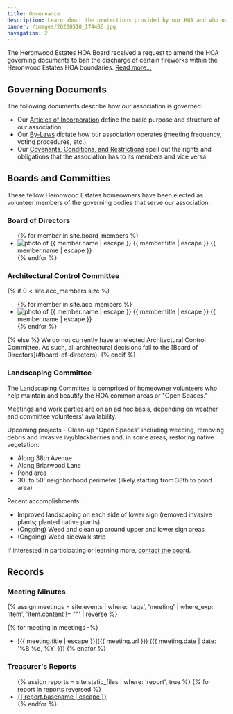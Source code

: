 ```yaml
---
title: Governance
description: Learn about the protections provided by our HOA and who our volunteers are.
banner: /images/20200510_174406.jpg
navigation: 2
---
```


<div class="notice">
  <p>The Heronwood Estates HOA Board received a request to amend the HOA governing documents to ban the discharge of certain fireworks within the Heronwood Estates HOA boundaries. <a href="{% link governance/proposed-fireworks-amendment.md %}">Read more…</a></p>
</div>

## Governing Documents

The following documents describe how our association is governed:

* Our [Articles of Incorporation](governance/articles-of-incorporation.md) define the basic purpose and structure of our association.
* Our [By-Laws](governance/by-laws.md) dictate how our association operates (meeting frequency, voting procedures, etc.).
* Our [Covenants, Conditions, and Restrictions](governance/covenants-conditions-and-restrictions.md) spell out the rights and obligations that the association has to its members and vice versa.

## Boards and Committies

These fellow Heronwood Estates homeowners have been elected as volunteer members of the governing bodies that serve our association.

### Board of Directors

<ul class="profiles">
{% for member in site.board_members %}
  <li>
    <img src="{{ member.photo | escape }}" alt="photo of {{ member.name | escape }}" />
    <span class="title">{{ member.title | escape }}</span>
    <span class="name">{{ member.name | escape }}</span>
  </li>
{% endfor %}
</ul>

### Architectural Control Committee

{% if 0 < site.acc_members.size %}
<ul class="profiles">
  {% for member in site.acc_members %}
  <li>
    <img src="{{ member.photo | escape }}" alt="photo of {{ member.name | escape }}" />
    <span class="title">{{ member.title | escape }}</span>
    <span class="name">{{ member.name | escape }}</span>
  </li>
  {% endfor %}
</ul>
{% else %}
We do not currently have an elected Architectural Control Committee. As such, all architectural decisions fall to the [Board of Directors](#board-of-directors).
{% endif %}

### Landscaping Committee

The Landscaping Committee is comprised of homeowner volunteers who help maintain and beautify the HOA common areas or "Open Spaces."

Meetings and work parties are on an ad hoc basis, depending on weather and committee volunteers' availability.

Upcoming projects - Clean-up “Open Spaces” including weeding, removing debris and invasive ivy/blackberries and, in some areas, restoring native vegetation:
* Along 38th Avenue
* Along Briarwood Lane
* Pond area
* 30' to 50' neighborhood perimeter (likely starting from 38th to pond area)

Recent accomplishments:
* Improved landscaping on each side of lower sign (removed invasive plants; planted native plants)
* (Ongoing) Weed and clean up around upper and lower sign areas
* (Ongoing) Weed sidewalk strip
 

If interested in participating or learning more, [contact the board](contact).

## Records

### Meeting Minutes

{% assign meetings = site.events | where: 'tags', 'meeting' | where_exp: 'item', 'item.content != ""' | reverse %}

{% for meeting in meetings -%}
* [{{ meeting.title | escape }}]({{ meeting.url }}) ({{ meeting.date | date: '%B %e, %Y' }})
{% endfor %}

### Treasurer's Reports

<ul class="reports">
{% assign reports = site.static_files | where: 'report', true %}
{% for report in reports reversed %}
  <li><a href="{{ report.path | escape }}">{{ report.basename | escape }}</a></li>
{% endfor %}
</ul>
